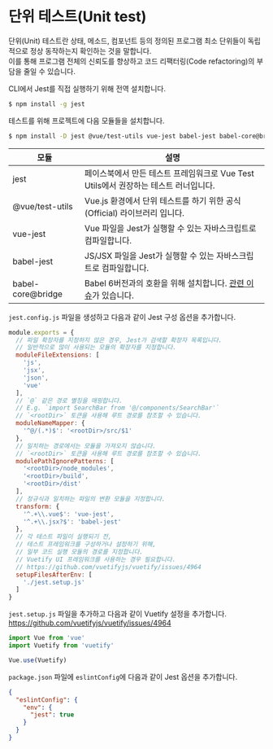 # 단위 테스트(Unit test)

단위(Unit) 테스트란 상태, 메소드, 컴포넌트 등의 정의된 프로그램 최소 단위들이 독립적으로 정상 동작하는지 확인하는 것을 말합니다.<br>
이를 통해 프로그램 전체의 신뢰도를 향상하고 코드 리팩터링(Code refactoring)의 부담을 줄일 수 있습니다.

CLI에서 Jest를 직접 실행하기 위해 전역 설치합니다.

```bash
$ npm install -g jest
```

테스트를 위해 프로젝트에 다음 모듈들을 설치합니다.

```bash
$ npm install -D jest @vue/test-utils vue-jest babel-jest babel-core@bridge
```

모듈 | 설명
--|--
jest | 페이스북에서 만든 테스트 프레임워크로 Vue Test Utils에서 권장하는 테스트 러너입니다.
@vue/test-utils | Vue.js 환경에서 단위 테스트를 하기 위한 공식(Official) 라이브러리 입니다.
vue-jest | Vue 파일을 Jest가 실행할 수 있는 자바스크립트로 컴파일합니다.
babel-jest | JS/JSX 파일을 Jest가 실행할 수 있는 자바스크립트로 컴파일합니다.
babel-core@bridge | Babel 6버전과의 호환을 위해 설치합니다. [관련 이슈](https://github.com/facebook/jest/issues/6913#issuecomment-417637086)가 있습니다.

`jest.config.js` 파일을 생성하고 다음과 같이 Jest 구성 옵션을 추가합니다.

```js
module.exports = {
  // 파일 확장자를 지정하지 않은 경우, Jest가 검색할 확장자 목록입니다.
  // 일반적으로 많이 사용되는 모듈의 확장자를 지정합니다.
  moduleFileExtensions: [
    'js',
    'jsx',
    'json',
    'vue'
  ],
  // `@` 같은 경로 별칭을 매핑합니다.
  // E.g. `import SearchBar from '@/components/SearchBar'`
  // `<rootDir>` 토큰을 사용해 루트 경로를 참조할 수 있습니다.
  moduleNameMapper: {
    '^@/(.*)$': '<rootDir>/src/$1'
  },
  // 일치하는 경로에서는 모듈을 가져오지 않습니다.
  // `<rootDir>` 토큰을 사용해 루트 경로를 참조할 수 있습니다.
  modulePathIgnorePatterns: [
    '<rootDir>/node_modules',
    '<rootDir>/build',
    '<rootDir>/dist'
  ],
  // 정규식과 일치하는 파일의 변환 모듈을 지정합니다.
  transform: {
    '^.+\\.vue$': 'vue-jest',
    '^.+\\.jsx?$': 'babel-jest'
  },
  // 각 테스트 파일이 실행되기 전,
  // 테스트 프레임워크를 구성하거나 설정하기 위해,
  // 일부 코드 실행 모듈의 경로를 지정합니다.
  // Vuetify UI 프레임워크를 사용하는 경우 필요합니다.
  // https://github.com/vuetifyjs/vuetify/issues/4964
  setupFilesAfterEnv: [
    './jest.setup.js'
  ]
}
```

`jest.setup.js` 파일을 추가하고 다음과 같이 Vuetify 설정을 추가합니다.
https://github.com/vuetifyjs/vuetify/issues/4964

```js
import Vue from 'vue'
import Vuetify from 'vuetify'

Vue.use(Vuetify)
```

`package.json` 파일에 `eslintConfig`에 다음과 같이 Jest 옵션을 추가합니다.

```json
{
  "eslintConfig": {
    "env": {
      "jest": true
    }
  }
}
```
